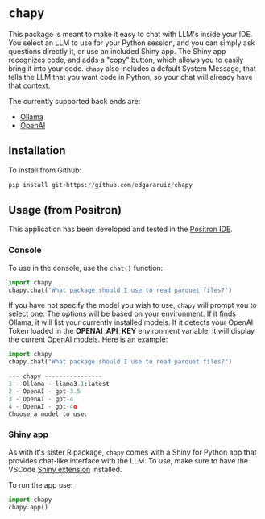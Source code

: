 # `chapy`

This package is meant to make it easy to chat with LLM's inside your IDE. You select an LLM to use
for your Python session, and you can simply ask questions directly it, or use an included Shiny
app. The Shiny app recognizes code, and adds a "copy" button, which allows you to easily bring
it into your code. `chapy` also includes a default System Message, that tells the LLM that you
want code in Python, so your chat will already have that context.

The currently supported back ends are:

- [Ollama](https://ollama.com/)
- [OpenAI](https://platform.openai.com/docs/api-reference/introduction) 

## Installation

To install from Github:

```python
pip install git+https://github.com/edgararuiz/chapy
```

## Usage (from Positron)

This application has been developed and tested in the [Positron IDE](https://github.com/posit-dev/positron). 

### Console 

To use in the console, use the `chat()` function:

```python
import chapy
chapy.chat("What package should I use to read parquet files?")
```

If you have not specify the model you wish to use, `chapy` will prompt you to select one. The options will
be based on your environment. If it finds Ollama, it will list your currently installed models. If it
detects your OpenAI Token loaded in the **OPENAI_API_KEY** environment variable, it will display the current
OpenAI models. Here is an example:

```python
import chapy
chapy.chat("What package should I use to read parquet files?")

--- chapy ----------------
1 - Ollama - llama3.1:latest
2 - OpenAI - gpt-3.5
3 - OpenAI - gpt-4
4 - OpenAI - gpt-4o
Choose a model to use: 
```

### Shiny app

As with it's sister R package, `chapy` comes with a Shiny for Python app that provides chat-like interface with the LLM. To 
use, make sure to have the VSCode [Shiny extension](https://marketplace.visualstudio.com/items?itemName=Posit.shiny) installed. 

To run the app use: 

```python
import chapy
chapy.app()
```
